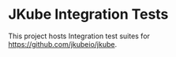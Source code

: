 # JKube Integration Tests

This project hosts Integration test suites for https://github.com/jkubeio/jkube.


